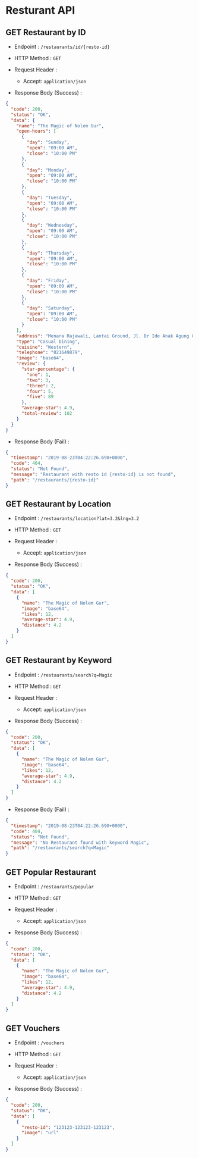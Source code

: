 # Resturant API

## GET Restaurant by ID

- Endpoint : `/restaurants/id/{resto-id}`
- HTTP Method : `GET`

- Request Header :
  - Accept: `application/json`
- Response Body (Success) :

```json
{
  "code": 200,
  "status": "OK",
  "data": {
    "name": "The Magic of Nolem Gur",
    "open-hours": [
      {
        "day": "Sunday",
        "open": "09:00 AM",
        "close": "10:00 PM"
      },
      {
        "day": "Monday",
        "open": "09:00 AM",
        "close": "10:00 PM"
      },
      {
        "day": "Tuesday",
        "open": "09:00 AM",
        "close": "10:00 PM"
      },
      {
        "day": "Wednesday",
        "open": "09:00 AM",
        "close": "10:00 PM"
      },
      {
        "day": "Thursday",
        "open": "09:00 AM",
        "close": "10:00 PM"
      },
      {
        "day": "Friday",
        "open": "09:00 AM",
        "close": "10:00 PM"
      },
      {
        "day": "Saturday",
        "open": "09:00 AM",
        "close": "10:00 PM"
      }
    ],
    "address": "Menara Rajawali, Lantai Ground, Jl. Dr Ide Anak Agung Gde Agung, Kuningan, Jakarta",
    "type": "Casual Dining",
    "cuisine": "Western",
    "telephone": "021649879",
    "image": "base64",
    "review": {
      "star-percentage": {
        "one": 1,
        "two": 3,
        "three": 2,
        "four": 5,
        "five": 89
      },
      "average-star": 4.9,
      "total-review": 102
    }
  }
}
```

- Response Body (Fail) :

```json
{
  "timestamp": "2019-08-23T04:22:26.690+0000",
  "code": 404,
  "status": "Not Found",
  "message": "Restaurant with resto id {resto-id} is not found",
  "path": "/restaurants/{resto-id}"
}
```

## GET Restaurant by Location

- Endpoint : `/restaurants/location?lat=3.2&lng=3.2`
- HTTP Method : `GET`

- Request Header :
  - Accept: `application/json`
- Response Body (Success) :

```json
{
  "code": 200,
  "status": "OK",
  "data": [
    {
      "name": "The Magic of Nolem Gur",
      "image": "base64",
      "likes": 12,
      "average-star": 4.9,
      "distance": 4.2
    }
  ]
}
```

## GET Restaurant by Keyword

- Endpoint : `/restaurants/search?q=Magic`
- HTTP Method : `GET`

- Request Header :
  - Accept: `application/json`
- Response Body (Success) :

```json
{
  "code": 200,
  "status": "OK",
  "data": [
    {
      "name": "The Magic of Nolem Gur",
      "image": "base64",
      "likes": 12,
      "average-star": 4.9,
      "distance": 4.2
    }
  ]
}
```

- Response Body (Fail) :

```json
{
  "timestamp": "2019-08-23T04:22:26.690+0000",
  "code": 404,
  "status": "Not Found",
  "message": "No Restaurant found with keyword Magic",
  "path": "/restaurants/search?q=Magic"
}
```

## GET Popular Restaurant

- Endpoint : `/restaurants/popular`
- HTTP Method : `GET`

- Request Header :
  - Accept: `application/json`
- Response Body (Success) :

```json
{
  "code": 200,
  "status": "OK",
  "data": [
    {
      "name": "The Magic of Nolem Gur",
      "image": "base64",
      "likes": 12,
      "average-star": 4.9,
      "distance": 4.2
    }
  ]
}
```

## GET Vouchers

- Endpoint : `/vouchers`
- HTTP Method : `GET`

- Request Header :

  - Accept: `application/json`

- Response Body (Success) :

```json
{
  "code": 200,
  "status": "OK",
  "data": [
    {
      "resto-id": "123123-123123-123123",
      "image": "url"
    }
  ]
}
```
